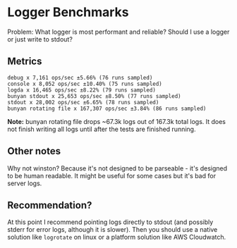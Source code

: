 # Logger Benchmarks

Problem: What logger is most performant and reliable? Should I use a logger or just write to stdout?

## Metrics

```
debug x 7,161 ops/sec ±5.66% (76 runs sampled)
console x 8,052 ops/sec ±10.40% (75 runs sampled)
logda x 16,465 ops/sec ±8.22% (79 runs sampled)
bunyan stdout x 25,653 ops/sec ±8.50% (77 runs sampled)
stdout x 28,002 ops/sec ±6.65% (78 runs sampled)
bunyan rotating file x 167,307 ops/sec ±3.84% (86 runs sampled)
```

__Note:__ bunyan rotating file drops ~67.3k logs out of 167.3k total logs. It does not finish writing all logs until after the tests are finished running.

## Other notes

Why not winston? Because it's not designed to be parseable - it's designed to be human readable. It might be useful for some cases but it's bad for server logs.

## Recommendation?

At this point I recommend pointing logs directly to stdout (and possibly stderr for error logs, although it is slower). Then you should use a native solution like `logrotate` on linux or a platform solution like AWS Cloudwatch.
